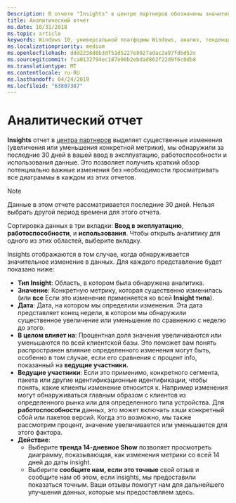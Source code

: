 ```yaml
---
Description: В отчете "Insights" в центре партнеров обозначены значительные изменения, о приложениях.
title: Аналитический отчет
ms.date: 10/31/2018
ms.topic: article
keywords: Windows 10, универсальной платформы Windows, анализ, тенденции, аномалии, аномалий, изменений данных
ms.localizationpriority: medium
ms.openlocfilehash: ddd2238d8b3df51d5227e8027adac2a97fdbd52c
ms.sourcegitcommit: fca0132794ec187e90b2ebdad862f22d9f6c0db8
ms.translationtype: MT
ms.contentlocale: ru-RU
ms.lasthandoff: 04/24/2019
ms.locfileid: "63807387"
---
```

# <a name="insights-report"></a>Аналитический отчет


**Insights** отчет в [центра партнеров](https://partner.microsoft.com/dashboard) выделяет существенные изменения (увеличения или уменьшения конкретной метрики), мы обнаружили за последние 30 дней в вашей ввод в эксплуатацию, работоспособности и использования данные. Это позволяет получить краткий обзор потенциально важные изменения без необходимости просматривать все диаграммы в каждом из этих отчетов.

> [!NOTE]
> Данные в этом отчете рассматривается последние 30 дней. Нельзя выбрать другой период времени для этого отчета.

Сортировка данных в три вкладки: **Ввод в эксплуатацию**, **работоспособности**, и **использования**. Чтобы открыть аналитику для одного из этих областей, выберите вкладку.

Insights отображаются в том случае, когда обнаруживается значительное изменение в данных. Для каждого представление будет показано ниже:
- **Тип Insight**: Область, в котором была обнаружена аналитика.
- **Значение**: Конкретную метрику, которая существенно изменилась (или **все** Если это изменение применяется ко всей **Insight типа**).
- **Дата**: Дата, на котором мы определили изменения. Эта дата представляет конец недели, в котором мы обнаружили существенное увеличение или уменьшение по сравнению с неделю до этого.
- **В целом влияет на**: Процентная доля значения увеличиваются или уменьшаются по всей клиентской базы. Это поможет вам понять распространен влияние определенного изменения могут быть, особенно в том случае, если его сравнения с процент info, показанный на **ведущие участники.**
- **Ведущие участники**: Если это применимо, конкретного сегмента, пакета или другие идентификационные идентификации, чтобы понять, какие клиенты изменение относится к. Например изменения могут обнаруживаться главным образом с клиентов из определенного рынка или для определенного типа устройства. Для **работоспособности** данных, это может включать хэши конкретный сбой или пакетов версий. Когда это возможно, мы также рассмотрим процент, значение увеличивается или уменьшается для этого фактора.
- **Действие**:
   - Выберите **тренда 14-дневное Show** позволяет просмотреть диаграмму, показывающая, как изменения метрики со всей 14 дней до даты insight.
   - Выберите **сообщите нам, если это точные** свой отзыв и сообщите нам об этом, если insights, мы предоставили показаться точным. Ваши отзывы помогут нам для дальнейшего улучшения данных, которые мы предоставляем здесь. 

